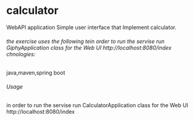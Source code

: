 # calculator
WebAPI application Simple user interface  that Implement calculator.
<h6>the exercise uses the following tein order to run the servise run GiphyApplication class for the Web UI http://localhost:8080/index chnologies:</h6>
java,maven,spring boot
<h6>Usage</h6>
in order to run the servise run CalculatorApplication class for the Web UI http://localhost:8080/index 

